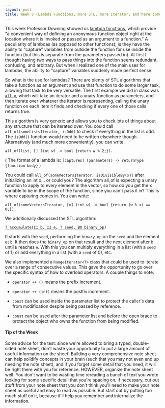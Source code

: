 ```yaml
---
layout: post
title: Week 6 (Lambda Functions, more STL, more Iterator, and here comes Test 1)
---
```


This week Professor Downing showed us [lambda functions](https://msdn.microsoft.com/en-us/library/dd293608.aspx), which provide "a convenient way of defining an anonymous function object right at the location where it is invoked or passed as an argument to a function." A peculiarity of lambdas (as opposed to other functions), is they have the ability to "capture" variables from outside the function for use inside the function (but this is separate from the parameters passed in). At first I thought having two ways to pass things into the function seems redundant, confusing, and arbitrary. But when I realized one of the main uses for lambdas, the ability to "capture" variables suddenly made perfect sense.

So what is the use for lambdas? There are plenty of STL algorithms that take a function as an argument and use that function to do some larger task, allowing that task to be very versatile. The first example we did in class was [`all_o`](http://www.cplusplus.com/reference/algorithm/all_of/), which will take an iterator and a unary function as parameters, and then iterate over whatever the iterator is representing, calling the unary function on each item it finds and checking if every one of those calls returns true.

This algorithm is very generic and allows you to check lots of things about any structure that can be iterated over. You could call `all_of(someListsIterator, isOdd)` to check if everything in the list is odd. The `isOdd()` function would need to be written elsewhere though. Alternatively (and much more conveniently), you can write:

    all_of(list, [] (int w) -> bool {return w % 2;}).

( The format of a lambda is: `[captures] (parameters) -> returnType {function body}` )

You could call `all_of(someVectorsIterator, isDivisibleBy(x))` after initializing an int x... or could you? The algorithm all_of is expecting a unary function to apply to every element in the vector, so how do you get the x variable to be in the scope of the function, since you can't pass it in? This is where capturing comes in. You can write: 

    all_of(someVectorsIterator, [x] (int w) -> bool {return (w % x) == 0;}).

We additionally discussed the STL algorithm:

[`T accumulate(II b, II e, T seed, BO binary_op)`](http://www.cplusplus.com/reference/numeric/accumulate/)

It starts with the `seed`, performing the `binary_op` on the `seed` and the element at `b`. It then does the `binary_op` on that result and the next element after `b` until `b` reaches `e`. With this you can multiply everything in a list (with a `seed` of 1) or add everything in a list (with a `seed` of 0), etc.

We also implemented a `RangeIterator<T>` class that could be used to iterate over a range of consecutive values. This gave the opportunity to go over the specific syntax of how to overload operators. A couple things to note:

- `operator ++ ()` means the prefix increment.

- `operator ++ (int)` means the postfix increment.

- `const` can be used inside the parameter list to protect the caller's data from modification despite being passed by reference.

- `const` can be used after the parameter list and before the open brace to protect the object who owns the function from being modified.

#### Tip of the Week

Some advice for the test: since we're allowed to bring a typed, double-sided note sheet, don't waste your opportunity to put a large amount of useful information on the sheet! Building a very comprehensive note sheet can help solidify concepts in your brain (such that you may not even end up needing the note sheet), and if you forget some detail that you need, it will be right there with you for reference. HOWEVER, organize the note sheet well. You don't want to be wasting time rereading a bunch of text you wrote looking for some specific detail that you're spacing on. If necessary, cut out stuff from your note sheet that you don't think you'll need to make your note sheet as useful and easy to read as possible. But start out by putting too much stuff on it, because it'll help you remember and internalize the information.
